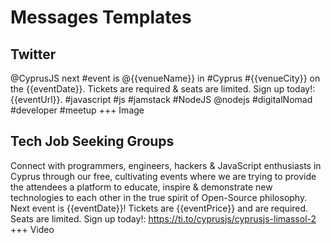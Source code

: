 # Messages Templates

## Twitter
@CyprusJS next #event is @{{venueName}} in #Cyprus #{{venueCity}} on the {{eventDate}}. Tickets are required & seats are limited.
Sign up today!: {{eventUrl}}. #javascript #js #jamstack #NodeJS @nodejs #digitalNomad #developer #meetup
+++ Image

## Tech Job Seeking Groups
Connect with programmers, engineers, hackers & JavaScript enthusiasts in Cyprus through our free, cultivating events where we are trying to provide the attendees a platform to educate, inspire & demonstrate new technologies to each other in the true spirit of Open-Source philosophy.
Next event is {{eventDate}}! Tickets are {{eventPrice}} and are required. Seats are limited. Sign up today!: https://ti.to/cyprusjs/cyprusjs-limassol-2
+++ Video
